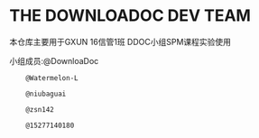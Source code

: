 # THE DOWNLOADOC DEV TEAM
本仓库主要用于GXUN 16信管1班 DDOC小组SPM课程实验使用  

小组成员:@DownloaDoc  

        @Watermelon-L  
        
        @niubaguai  
        
        @zsn142  
        
        @15277140180  
        

